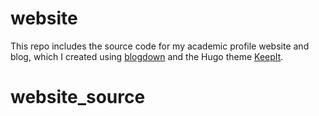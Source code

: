# website

This repo includes the source code for my academic profile website and blog, which I created using [blogdown](https://github.com/rstudio/blogdown) and the Hugo theme [KeepIt](https://github.com/Fastbyte01/KeepIt).
# website_source

